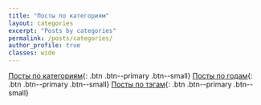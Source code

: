 ```yaml
---
title: "Посты по категориям"
layout: categories
excerpt: "Posts by categories"
permalink: /posts/categories/
author_profile: true
classes: wide
---
```

[Посты по категориям](/posts/categories/){: .btn .btn--primary .btn--small}
[Посты по годам](/posts/year/){: .btn .btn--primary .btn--small}
[Посты по тэгам](/posts/tags/){: .btn .btn--primary .btn--small}